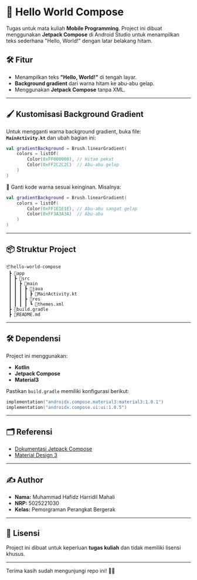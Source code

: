 
# 📱 Hello World Compose
Tugas untuk mata kuliah **Mobile Programming**. Project ini dibuat menggunakan **Jetpack Compose** di Android Studio untuk menampilkan teks sederhana "Hello, World!" dengan latar belakang hitam.


## 🛠 Fitur
- Menampilkan teks **"Hello, World!"** di tengah layar.  
- **Background gradient** dari warna hitam ke abu-abu gelap.  
- Menggunakan **Jetpack Compose** tanpa XML.

---

## 🖌️ Kustomisasi Background Gradient
Untuk mengganti warna background gradient, buka file:  
**`MainActivity.kt`** dan ubah bagian ini:

```kotlin
val gradientBackground = Brush.linearGradient(
    colors = listOf(
        Color(0xFF000000), // Hitam pekat
        Color(0xFF2C2C2C)  // Abu-abu gelap
    )
)
```

🔄 Ganti kode warna sesuai keinginan. Misalnya:
```kotlin
val gradientBackground = Brush.linearGradient(
    colors = listOf(
        Color(0xFF1E1E1E), // Abu-abu sangat gelap
        Color(0xFF3A3A3A)  // Abu-abu
    )
)
```

---

## 📦 Struktur Project
```
📦hello-world-compose
 ┣ 📂app
 ┃ ┣ 📂src
 ┃ ┃ ┣ 📂main
 ┃ ┃ ┃ ┣ 📂java
 ┃ ┃ ┃ ┃ ┣ 📜MainActivity.kt
 ┃ ┃ ┃ ┣ 📂res
 ┃ ┃ ┃ ┃ ┗ 📜themes.xml
 ┣ 📜build.gradle
 ┣ 📜README.md
```

---

## 🛠️ Dependensi
Project ini menggunakan:
- **Kotlin**  
- **Jetpack Compose**  
- **Material3**  

Pastikan `build.gradle` memiliki konfigurasi berikut:
```kotlin
implementation("androidx.compose.material3:material3:1.0.1")
implementation("androidx.compose.ui:ui:1.0.5")
```

---

## 🗂️ Referensi
- [Dokumentasi Jetpack Compose](https://developer.android.com/jetpack/compose)  
- [Material Design 3](https://m3.material.io/)  

---

## ✍️ Author
- **Nama:** Muhammad Hafidz Harridil Mahali  
- **NRP:** 5025221030 
- **Kelas:** Pemorgraman Perangkat Bergerak  

---

## 📜 Lisensi
Project ini dibuat untuk keperluan **tugas kuliah** dan tidak memiliki lisensi khusus.  

---

Terima kasih sudah mengunjungi repo ini! 🚀😎
